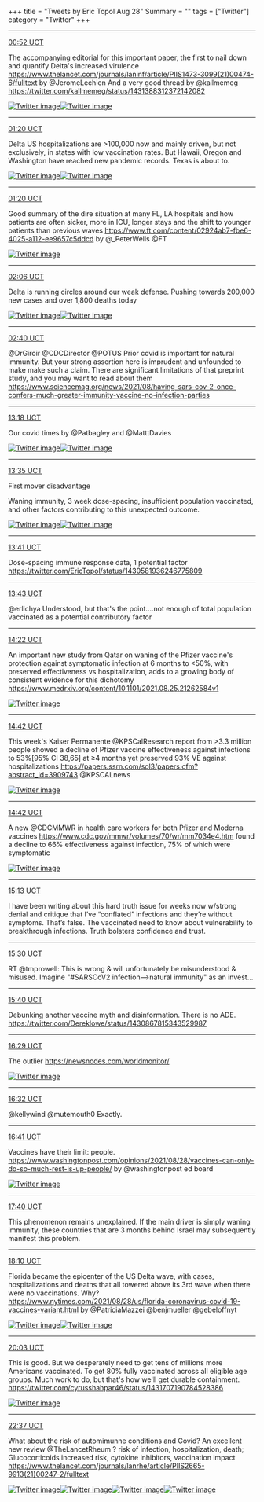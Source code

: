 +++
title = "Tweets by Eric Topol Aug 28"
Summary = ""
tags = ["Twitter"]
category = "Twitter"
+++


---

<a href="https://twitter.com/erictopol/status/1431419286317256705" target="_blank" rel="noreferer">00:52 UCT</a>

The accompanying editorial for this important paper, the first to nail down and quantify Delta's increased virulence https://www.thelancet.com/journals/laninf/article/PIIS1473-3099(21)00474-6/fulltext by @JeromeLechien
And a very good thread by @kallmemeg 
https://twitter.com/kallmemeg/status/1431388312372142082 

<a href="E91rPj8VIAMZBTR.jpg"  ><img src="E91rPj8VIAMZBTR.jpg" alt="Twitter image" ></img></a><a href="E91rRIUVEAIMsD1.jpg"  ><img src="E91rRIUVEAIMsD1.jpg" alt="Twitter image" ></img></a>

---

<a href="https://twitter.com/erictopol/status/1431426389362630660" target="_blank" rel="noreferer">01:20 UCT</a>

Delta US hospitalizations are &gt;100,000 now and mainly driven, but not exclusively, in states with low vaccination rates. But Hawaii, Oregon and Washington have reached new pandemic records. Texas is about to. 

<a href="E91wt_cUYAAm-Ze.jpg"  ><img src="E91wt_cUYAAm-Ze.jpg" alt="Twitter image" ></img></a><a href="E91wzq0VEAA46kU.jpg"  ><img src="E91wzq0VEAA46kU.jpg" alt="Twitter image" ></img></a>

---

<a href="https://twitter.com/erictopol/status/1431426395121405952" target="_blank" rel="noreferer">01:20 UCT</a>

Good summary of the dire situation at many FL, LA hospitals and how patients are often sicker, more in ICU, longer stays and the shift to younger patients than previous waves https://www.ft.com/content/02924ab7-fbe6-4025-a112-ee9657c5ddcd by @_PeterWells @FT 

<a href="E91xD89VEAIBwAM.jpg"  ><img src="E91xD89VEAIBwAM.jpg" alt="Twitter image" ></img></a>

---

<a href="https://twitter.com/erictopol/status/1431438126640103424" target="_blank" rel="noreferer">02:06 UCT</a>

Delta is running circles around our weak defense.
Pushing towards 200,000 new cases and over 1,800 deaths today 

<a href="E9186NTUcAEH0yQ.jpg"  ><img src="E9186NTUcAEH0yQ.jpg" alt="Twitter image" ></img></a><a href="E919I5wVgAAXLHv.jpg"  ><img src="E919I5wVgAAXLHv.jpg" alt="Twitter image" ></img></a>

---

<a href="https://twitter.com/erictopol/status/1431446592012242946" target="_blank" rel="noreferer">02:40 UCT</a>

@DrGiroir @CDCDirector @POTUS Prior covid is important for natural immunity.  But your strong assertion here is imprudent and unfounded to make make such a claim. There are significant limitations of that preprint study, and you may want to read about them https://www.sciencemag.org/news/2021/08/having-sars-cov-2-once-confers-much-greater-immunity-vaccine-no-infection-parties



---

<a href="https://twitter.com/erictopol/status/1431607057078054912" target="_blank" rel="noreferer">13:18 UCT</a>

Our covid times
by @Patbagley and @MatttDavies 

<a href="E94WrsrVIAgm_WI.jpg"  ><img src="E94WrsrVIAgm_WI.jpg" alt="Twitter image" ></img></a><a href="E94W7SLVQAM4u4x.jpg"  ><img src="E94W7SLVQAM4u4x.jpg" alt="Twitter image" ></img></a>

---

<a href="https://twitter.com/erictopol/status/1431611453602029574" target="_blank" rel="noreferer">13:35 UCT</a>

First mover disadvantage

Waning immunity, 3 week dose-spacing, insufficient population vaccinated, and other factors contributing to  this unexpected outcome. 

<a href="E94aYgFUUAoX-RN.jpg"  ><img src="E94aYgFUUAoX-RN.jpg" alt="Twitter image" ></img></a><a href="E94ab34UUAgFSmR.jpg"  ><img src="E94ab34UUAgFSmR.jpg" alt="Twitter image" ></img></a>

---

<a href="https://twitter.com/erictopol/status/1431612963274715138" target="_blank" rel="noreferer">13:41 UCT</a>

Dose-spacing immune response data, 1 potential factor
https://twitter.com/EricTopol/status/1430581936246775809



---

<a href="https://twitter.com/erictopol/status/1431613429974908928" target="_blank" rel="noreferer">13:43 UCT</a>

@erlichya Understood, but that's the point....not enough of total population vaccinated as a potential contributory factor



---

<a href="https://twitter.com/erictopol/status/1431623165495496719" target="_blank" rel="noreferer">14:22 UCT</a>

An important new study from Qatar on waning of the Pfizer vaccine's protection against symptomatic infection at 6 months to &lt;50%, with preserved effectiveness vs hospitalization, adds to a growing body of consistent evidence for this dichotomy  
https://www.medrxiv.org/content/10.1101/2021.08.25.21262584v1 

<a href="E94kNcpVkAIWpoJ.png"  ><img src="E94kNcpVkAIWpoJ.png" alt="Twitter image" ></img></a>

---

<a href="https://twitter.com/erictopol/status/1431628349525278721" target="_blank" rel="noreferer">14:42 UCT</a>

This week's Kaiser Permanente @KPSCalResearch report from &gt;3.3 million people showed a decline of Pfizer  vaccine effectiveness against infections to 53%[95% CI 38,65] at ≥4 months yet preserved 93% VE against hospitalizations https://papers.ssrn.com/sol3/papers.cfm?abstract_id=3909743 @KPSCALnews 

<a href="E94n5rWUUAImQY0.jpg"  ><img src="E94n5rWUUAImQY0.jpg" alt="Twitter image" ></img></a>

---

<a href="https://twitter.com/erictopol/status/1431628354646523909" target="_blank" rel="noreferer">14:42 UCT</a>

A new @CDCMMWR in health care workers for both Pfizer and Moderna vaccines https://www.cdc.gov/mmwr/volumes/70/wr/mm7034e4.htm found a decline to 66% effectiveness against infection, 75% of which were symptomatic 

<a href="E94qNlmVIAMMYfl.jpg"  ><img src="E94qNlmVIAMMYfl.jpg" alt="Twitter image" ></img></a>

---

<a href="https://twitter.com/erictopol/status/1431636104902414338" target="_blank" rel="noreferer">15:13 UCT</a>

I have been writing about this hard truth issue for weeks now w/strong denial and critique that I’ve “conflated” infections and they’re without symptoms. That’s false. The vaccinated need to know about vulnerability to breakthrough infections. Truth bolsters confidence and trust.



---

<a href="https://twitter.com/erictopol/status/1431640389614669834" target="_blank" rel="noreferer">15:30 UCT</a>

RT @tmprowell: This is wrong &amp; will unfortunately be misunderstood &amp; misused. Imagine "#SARSCoV2 infection--&gt;natural immunity" as an invest…



---

<a href="https://twitter.com/erictopol/status/1431642757756424194" target="_blank" rel="noreferer">15:40 UCT</a>

Debunking another vaccine myth and disinformation. There is no ADE. https://twitter.com/Dereklowe/status/1430867815343529987



---

<a href="https://twitter.com/erictopol/status/1431655206392000522" target="_blank" rel="noreferer">16:29 UCT</a>

The outlier
https://newsnodes.com/worldmonitor/ 

<a href="E95CfXqVQAEFc20.jpg"  ><img src="E95CfXqVQAEFc20.jpg" alt="Twitter image" ></img></a>

---

<a href="https://twitter.com/erictopol/status/1431655943742234624" target="_blank" rel="noreferer">16:32 UCT</a>

@kellywind @mutemouth0 Exactly.



---

<a href="https://twitter.com/erictopol/status/1431658238651486211" target="_blank" rel="noreferer">16:41 UCT</a>

Vaccines have their limit: people.
https://www.washingtonpost.com/opinions/2021/08/28/vaccines-can-only-do-so-much-rest-is-up-people/
by @washingtonpost ed board 

<a href="E95FWuyVEAsIFjz.png"  ><img src="E95FWuyVEAsIFjz.png" alt="Twitter image" ></img></a>

---

<a href="https://twitter.com/erictopol/status/1431673065344176131" target="_blank" rel="noreferer">17:40 UCT</a>

This phenomenon remains unexplained. If the main driver is simply waning immunity, these countries that are 3 months behind Israel may subsequently manifest this problem.



---

<a href="https://twitter.com/erictopol/status/1431680512179924995" target="_blank" rel="noreferer">18:10 UCT</a>

Florida became the epicenter of the US Delta wave, with cases, hospitalizations and deaths that all towered above its 3rd wave when there were no vaccinations. Why?
https://www.nytimes.com/2021/08/28/us/florida-coronavirus-covid-19-vaccines-variant.html by @PatriciaMazzei @benjmueller @gebeloffnyt 

<a href="E95ZkaTVcAMHzv6.jpg"  ><img src="E95ZkaTVcAMHzv6.jpg" alt="Twitter image" ></img></a><a href="E95Zl9yVEAIu9YK.jpg"  ><img src="E95Zl9yVEAIu9YK.jpg" alt="Twitter image" ></img></a>

---

<a href="https://twitter.com/erictopol/status/1431709021883432961" target="_blank" rel="noreferer">20:03 UCT</a>

This is good. But we desperately need to get tens of millions more Americans vaccinated. To get 80% fully vaccinated across all eligible age groups. Much work to do, but that's how we'll get durable containment.  https://twitter.com/cyrusshahpar46/status/1431707190784528386

<a href="E95zV6ZUUAEhKGx.jpg"  ><img src="E95zV6ZUUAEhKGx.jpg" alt="Twitter image" ></img></a>

---

<a href="https://twitter.com/erictopol/status/1431747854461116417" target="_blank" rel="noreferer">22:37 UCT</a>

What about the risk of automimunne conditions and Covid?
An excellent new review @TheLancetRheum 
? risk of infection, hospitalization, death; Glucocorticoids increased risk, cytokine inhibitors, vaccination impact
 https://www.thelancet.com/journals/lanrhe/article/PIIS2665-9913(21)00247-2/fulltext 

<a href="E96WQYBVIAEZacC.jpg"  ><img src="E96WQYBVIAEZacC.jpg" alt="Twitter image" ></img></a><a href="E96WSAQVQAc5VPr.jpg"  ><img src="E96WSAQVQAc5VPr.jpg" alt="Twitter image" ></img></a><a href="E96WrkYVUAAlOhz.jpg"  ><img src="E96WrkYVUAAlOhz.jpg" alt="Twitter image" ></img></a><a href="E96WVOfUUAIRKgK.jpg"  ><img src="E96WVOfUUAIRKgK.jpg" alt="Twitter image" ></img></a>